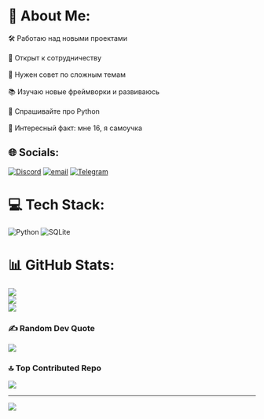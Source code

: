 # 💫 About Me:
🛠 Работаю над новыми проектами<br><br>👥 Открыт к сотрудничеству<br><br>🤝 Нужен совет по сложным темам<br><br>📚 Изучаю новые фреймворки и развиваюсь<br><br>💬 Спрашивайте про Python<br><br>🌟 Интересный факт: мне 16, я самоучка


## 🌐 Socials:
[![Discord](https://img.shields.io/badge/Discord-%237289DA.svg?logo=discord&logoColor=white)](https://discord.gg/bruh16oldman) [![email](https://img.shields.io/badge/Email-D14836?logo=gmail&logoColor=white)](mailto:bogdanermak047@gmail.com) 
<a href="https://t.me/@BagdanYaZdes" target="_blank"><img src="https://img.shields.io/badge/Telegram-2CA5E0?style=for-the-badge&logo=telegram&logoColor=white" alt="Telegram"></a>

# 💻 Tech Stack:
![Python](https://img.shields.io/badge/python-3670A0?style=for-the-badge&logo=python&logoColor=ffdd54) ![SQLite](https://img.shields.io/badge/sqlite-%2307405e.svg?style=for-the-badge&logo=sqlite&logoColor=white)
# 📊 GitHub Stats:
![](https://github-readme-stats.vercel.app/api?username=Sivso&theme=merko&hide_border=false&include_all_commits=false&count_private=false)<br/>
![](https://nirzak-streak-stats.vercel.app/?user=Sivso&theme=merko&hide_border=false)<br/>
![](https://github-readme-stats.vercel.app/api/top-langs/?username=Sivso&theme=merko&hide_border=false&include_all_commits=false&count_private=false&layout=compact)

### ✍️ Random Dev Quote
![](https://quotes-github-readme.vercel.app/api?type=horizontal&theme=merko)

### 🔝 Top Contributed Repo
![](https://github-contributor-stats.vercel.app/api?username=Sivso&limit=5&theme=merko&combine_all_yearly_contributions=true)

---
[![](https://visitcount.itsvg.in/api?id=Sivso&icon=0&color=3)](https://visitcount.itsvg.in)

<!-- Proudly created with GPRM ( https://gprm.itsvg.in ) -->
